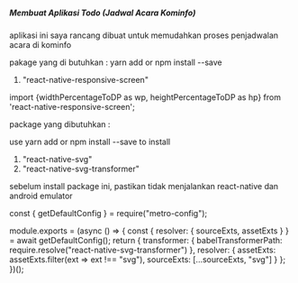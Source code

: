 ##### Membuat Aplikasi Todo (Jadwal Acara Kominfo) #####
aplikasi ini saya rancang dibuat untuk memudahkan proses penjadwalan acara di kominfo

<!-- digunakan untuk responsive layout -->
pakage yang di butuhkan :
yarn add or npm install --save 
1. "react-native-responsive-screen"

<!-- cara memnggunakanya -->
import {widthPercentageToDP as wp, heightPercentageToDP as hp} from 'react-native-responsive-screen';

<!-- ======================================================== -->

<!-- digunakan agar bisa membaca file svg -->
package yang dibutuhkan :

use yarn add or npm install --save to install  
1. "react-native-svg"
2. "react-native-svg-transformer"

sebelum install package ini, pastikan tidak menjalankan react-native dan android emulator
<!-- Copas dan replace code metro.config.js-->
const { getDefaultConfig } = require("metro-config");

module.exports = (async () => {
  const {
    resolver: { sourceExts, assetExts }
  } = await getDefaultConfig();
  return {
    transformer: {
      babelTransformerPath: require.resolve("react-native-svg-transformer")
    },
    resolver: {
      assetExts: assetExts.filter(ext => ext !== "svg"),
      sourceExts: [...sourceExts, "svg"]
    }
  };
})();

<!-- penggunaanya bisa membuat component button icon terlebih dahulu -->